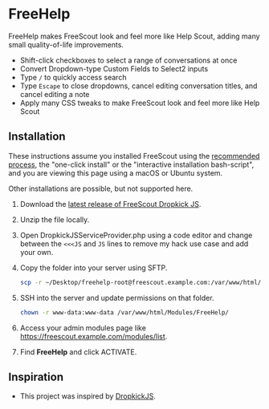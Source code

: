 # FreeHelp

FreeHelp makes FreeScout look and feel more like Help Scout, adding many small quality-of-life improvements.

- Shift-click checkboxes to select a range of conversations at once
- Convert Dropdown-type Custom Fields to Select2 inputs
- Type `/` to quickly access search
- Type `Escape` to close dropdowns, cancel editing conversation titles, and cancel editing a note
- Apply many CSS tweaks to make FreeScout look and feel more like Help Scout

## Installation

These instructions assume you installed FreeScout using the [recommended process](https://github.com/freescout-helpdesk/freescout/wiki/Installation-Guide), the "one-click install" or the "interactive installation bash-script", and you are viewing this page using a macOS or Ubuntu system.

Other installations are possible, but not supported here.

1. Download the [latest release of FreeScout Dropkick JS](https://github.com/fulldecent/freescout-dropkick-js/releases).

2. Unzip the file locally.

3. Open DropkickJSServiceProvider.php using a code editor and change between the `<<<JS` and `JS` lines to remove my hack use case and add your own.

4. Copy the folder into your server using SFTP.

   ```sh
   scp -r ~/Desktop/freehelp-root@freescout.example.com:/var/www/html/Modules/FreeHelp/
   ```

5. SSH into the server and update permissions on that folder.

   ```sh
   chown -r www-data:www-data /var/www/html/Modules/FreeHelp/
   ```

6. Access your admin modules page like https://freescout.example.com/modules/list.

7. Find **FreeHelp** and click ACTIVATE.

## Inspiration

* This project was inspired by [DropkickJS](https://github.com/fulldecent/freescout-dropkick-js).
